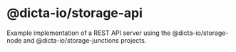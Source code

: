 # @dicta-io/storage-api

Example implementation of a REST API server using the @dicta-io/storage-node and @dicta-io/storage-junctions projects.
